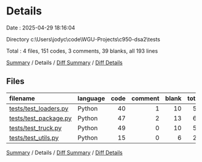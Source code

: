 # Details

Date : 2025-04-29 18:16:04

Directory c:\\Users\\jodyc\\code\\WGU-Projects\\c950-dsa2\\tests

Total : 4 files,  151 codes, 3 comments, 39 blanks, all 193 lines

[Summary](results.md) / Details / [Diff Summary](diff.md) / [Diff Details](diff-details.md)

## Files
| filename | language | code | comment | blank | total |
| :--- | :--- | ---: | ---: | ---: | ---: |
| [tests/test\_loaders.py](/tests/test_loaders.py) | Python | 40 | 1 | 10 | 51 |
| [tests/test\_package.py](/tests/test_package.py) | Python | 47 | 2 | 13 | 62 |
| [tests/test\_truck.py](/tests/test_truck.py) | Python | 49 | 0 | 10 | 59 |
| [tests/test\_utils.py](/tests/test_utils.py) | Python | 15 | 0 | 6 | 21 |

[Summary](results.md) / Details / [Diff Summary](diff.md) / [Diff Details](diff-details.md)